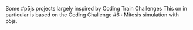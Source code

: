 Some #p5js projects largely inspired by Coding Train Challenges
This on in particular is based on the Coding Challenge #6 : Mitosis simulation with p5js.
